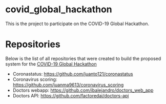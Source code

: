# covid_global_hackathon
This is the project to participate on the COVID-19 Global Hackathon.

# Repositories
Below is the list of all repositories that were created to build the proposed system for the [COVID-19 Global Hackathon](https://covid-global-hackathon.devpost.com/)
- Coronastatus: https://github.com/juanto121/coronastatus
- Coronavirus scoring: https://github.com/juanma9613/coronavirus_scoring
- Doctors webapp: https://github.com/ibalejandro/doctors_web_app
- Doctors API: https://github.com/factoredai/doctors-api
